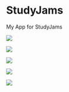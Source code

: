 # StudyJams
My App for StudyJams

![](img/demo.gif)

![](img/1.jpg)

![](img/2.jpg)

![](img/3.jpg)

![](img/4.jpg)
